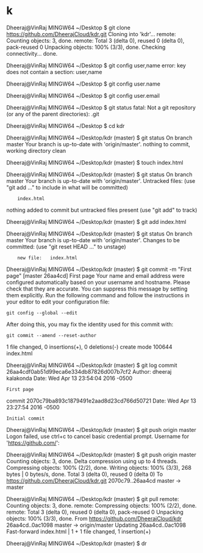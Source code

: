# k
Dheeraj@VinRaj MINGW64 ~/Desktop
$ git clone https://github.com/DheerajCloud/kdr.git
Cloning into 'kdr'...
remote: Counting objects: 3, done.
remote: Total 3 (delta 0), reused 0 (delta 0), pack-reused 0
Unpacking objects: 100% (3/3), done.
Checking connectivity... done.

Dheeraj@VinRaj MINGW64 ~/Desktop
$ git config user,name
error: key does not contain a section: user,name

Dheeraj@VinRaj MINGW64 ~/Desktop
$ git config user.name

Dheeraj@VinRaj MINGW64 ~/Desktop
$ git config user.email

Dheeraj@VinRaj MINGW64 ~/Desktop
$ git status
fatal: Not a git repository (or any of the parent directories): .git

Dheeraj@VinRaj MINGW64 ~/Desktop
$ cd kdr

Dheeraj@VinRaj MINGW64 ~/Desktop/kdr (master)
$ git status
On branch master
Your branch is up-to-date with 'origin/master'.
nothing to commit, working directory clean

Dheeraj@VinRaj MINGW64 ~/Desktop/kdr (master)
$ touch index.html

Dheeraj@VinRaj MINGW64 ~/Desktop/kdr (master)
$ git status
On branch master
Your branch is up-to-date with 'origin/master'.
Untracked files:
  (use "git add <file>..." to include in what will be committed)

        index.html

nothing added to commit but untracked files present (use "git add" to track)

Dheeraj@VinRaj MINGW64 ~/Desktop/kdr (master)
$ git add index.html

Dheeraj@VinRaj MINGW64 ~/Desktop/kdr (master)
$ git status
On branch master
Your branch is up-to-date with 'origin/master'.
Changes to be committed:
  (use "git reset HEAD <file>..." to unstage)

        new file:   index.html


Dheeraj@VinRaj MINGW64 ~/Desktop/kdr (master)
$ git commit -m "First page"
[master 26aa4cd] First page
Your name and email address were configured automatically based
on your username and hostname. Please check that they are accurate.
You can suppress this message by setting them explicitly. Run the
following command and follow the instructions in your editor to edit
your configuration file:

    git config --global --edit

After doing this, you may fix the identity used for this commit with:

    git commit --amend --reset-author

 1 file changed, 0 insertions(+), 0 deletions(-)
 create mode 100644 index.html

Dheeraj@VinRaj MINGW64 ~/Desktop/kdr (master)
$ git log
commit 26aa4cdf0ab51d99eca6e334db87826d007b7cf2
Author: dheeraj kalakonda <dheeraj kalakonda>
Date:   Wed Apr 13 23:54:04 2016 -0500

    First page

commit 2070c79ba893c1879491e2aad8d23cd766d50721
Date:   Wed Apr 13 23:27:54 2016 -0500

    Initial commit

Dheeraj@VinRaj MINGW64 ~/Desktop/kdr (master)
$ git push origin master
Logon failed, use ctrl+c to cancel basic credential prompt.
Username for 'https://github.com/':

Dheeraj@VinRaj MINGW64 ~/Desktop/kdr (master)
$ git push origin master
Counting objects: 3, done.
Delta compression using up to 4 threads.
Compressing objects: 100% (2/2), done.
Writing objects: 100% (3/3), 268 bytes | 0 bytes/s, done.
Total 3 (delta 0), reused 0 (delta 0)
To https://github.com/DheerajCloud/kdr.git
   2070c79..26aa4cd  master -> master

Dheeraj@VinRaj MINGW64 ~/Desktop/kdr (master)
$ git pull
remote: Counting objects: 3, done.
remote: Compressing objects: 100% (2/2), done.
remote: Total 3 (delta 0), reused 0 (delta 0), pack-reused 0
Unpacking objects: 100% (3/3), done.
From https://github.com/DheerajCloud/kdr
   26aa4cd..0ac1098  master     -> origin/master
Updating 26aa4cd..0ac1098
Fast-forward
 index.html | 1 +
 1 file changed, 1 insertion(+)

Dheeraj@VinRaj MINGW64 ~/Desktop/kdr (master)
$
dr
